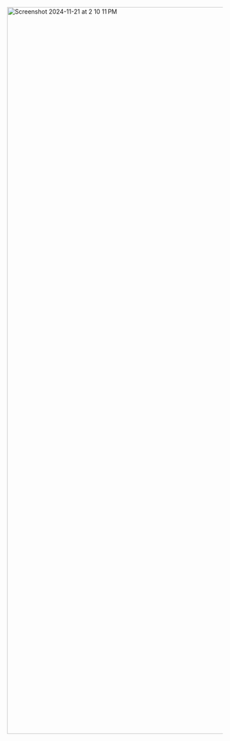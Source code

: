 <img width="1698" alt="Screenshot 2024-11-21 at 2 10 11 PM" src="https://github.com/user-attachments/assets/5d6db6ad-7dde-4fcc-9f6e-1b40e1870e64">
